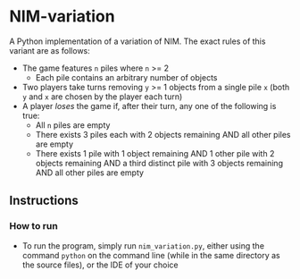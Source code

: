 # NIM-variation
A Python implementation of a variation of NIM. The exact rules of this variant are as follows:
- The game features `n` piles where `n` >= 2
    - Each pile contains an arbitrary number of objects
- Two players take turns removing `y` >= 1 objects from a single pile `x` (both `y` and `x` are chosen by the player each turn)
- A player *loses* the game if, after their turn, any one of the following is true:
    - All `n` piles are empty
    - There exists 3 piles each with 2 objects remaining AND all other piles are empty
    - There exists 1 pile with 1 object remaining AND 1 other pile with 2 objects remaining AND a third distinct pile with 3 objects remaining AND all other piles are empty

## Instructions
### How to run
- To run the program, simply run `nim_variation.py`, either using the command `python` on the command line (while in the same directory as the source files), or the IDE of your choice